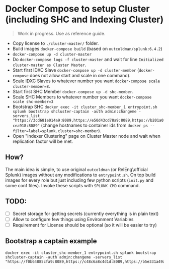 # Docker Compose to setup Cluster (including SHC and Indexing Cluster)

> Work in progress. Use as reference guide.

- Copy license to `./cluster-master/` folder.
- Build images `docker-compose build` (based on `outcoldman/splunk:6.4.2`)
- `docker-compose up -d cluster-master`
- Do `docker-compose logs -f cluster-master` and wait for line `Initialized cluster-master as Cluster Master`.
- Start first IDXC Slave `docker-compose up -d cluster-member` (`docker-compose` does not allow start and scale in one command).
- Scale IDXC Slaves to whatever number you want `docker-compose scale cluster-member=8`.
- Start first SHC Member `docker-compose up -d shc-member`.
- Scale SHC Members to whatever number you want `docker-compose scale shc-member=3`
- Bootstrap SHC `docker exec -it cluster_shc-member_1 entrypoint.sh splunk bootstrap shcluster-captain -auth admin:changeme -servers_list "https://3cd681e014a9:8089,https://e50d43cd78a9:8089,https://b201a0cea918:8089"` (change hostnames to container ids from `docker ps --filter=label=splunk.cluster=shc-member`).
- Open "Indexer Clustering" page on Cluster Master node and wait when replication factor will be met.

## How?

The main idea is simple, to use original `outcoldman` (or RelEng\official Splunk) images without any modifications to `entrypoint.sh`. On top build images for every role but just including few python scripts (`init.py` and some conf files). Invoke these scripts with `SPLUNK_CMD` command.

## TODO:

- [ ] Secret storage for getting secrets (currently everything is in plain text)
- [ ] Allow to configure few things using Environment Variables
- [ ] Requirement for License should be optional (so it will be easier to try)

## Bootstrap a captain example

```
docker exec -it cluster_shc-member_1 entrypoint.sh splunk bootstrap shcluster-captain -auth admin:changeme -servers_list "https://f0b64885cfa9:8089,https://c48c6a8c4d1d:8089,https://b5e331a49a11:8089"
```
